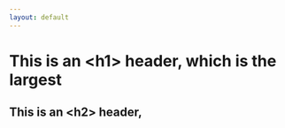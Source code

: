 ```yaml
---
layout: default
---
```

# This is an \<h1> header, which is the largest
## This is an \<h2> header, 
